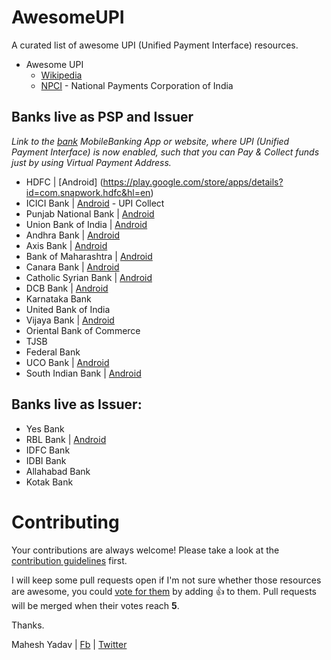 # AwesomeUPI
A curated list of awesome UPI (Unified Payment Interface) resources.

- Awesome UPI
  - [Wikipedia](https://en.wikipedia.org/wiki/Unified_Payments_Interface)
  - [NPCI](http://www.npci.org.in/UPI_Background.aspx) - National Payments Corporation of India
  
## Banks live as PSP and Issuer

*Link to the [bank](http://www.npci.org.in/UPI_Livemembers.aspx)  MobileBanking App or website, where UPI (Unified Payment Interface) is now enabled, such that you can Pay & Collect funds just by using Virtual Payment Address.* 

* HDFC | [Android] (https://play.google.com/store/apps/details?id=com.snapwork.hdfc&hl=en)
* ICICI Bank | [Android](https://play.google.com/store/apps/details?id=com.icici.eazypaycollect) - UPI Collect
* Punjab National Bank | [Android](https://play.google.com/store/apps/details?id=com.fss.pnbpsp)
* Union Bank of India | [Android](https://play.google.com/store/apps/details?id=com.fss.ubipsp)
* Andhra Bank | [Android](https://play.google.com/store/apps/details?id=com.olive.andhra.upi)
* Axis Bank | [Android](https://play.google.com/store/apps/details?id=com.upi.axispay)
* Bank of Maharashtra | [Android](https://play.google.com/store/apps/details?id=com.infrasofttech.mahaupi)
* Canara Bank | [Android](https://play.google.com/store/apps/details?id=upi.npst.com.upicanara)
* Catholic Syrian Bank | [Android](https://play.google.com/store/apps/details?id=com.lcode.csbupi)
* DCB Bank | [Android](https://play.google.com/store/apps/details?id=com.olive.dcb.upi)
* Karnataka Bank
* United Bank of India
* Vijaya Bank | [Android](https://play.google.com/store/apps/details?id=com.fss.vijayapsp)
* Oriental Bank of Commerce
* TJSB
* Federal Bank
* UCO Bank | [Android](https://play.google.com/store/apps/details?id=com.lcode.ucoupi)
* South Indian Bank | [Android](https://play.google.com/store/apps/details?id=com.paymate.sib)

## Banks live as Issuer:

* Yes Bank
* RBL Bank | [Android](https://play.google.com/store/apps/details?id=com.rblbank.mobank)
* IDFC Bank
* IDBI Bank
* Allahabad Bank
* Kotak Bank

# Contributing

Your contributions are always welcome! Please take a look at the [contribution guidelines](https://github.com/fostinno/AwesomeUPI/blob/master/CONTRIBUTING.md) first.

I will keep some pull requests open if I'm not sure whether those resources are awesome, you could [vote for them](https://github.com/fostinno/AwesomeUPI/pulls) by adding :+1: to them. Pull requests will be merged when their votes reach **5**.

Thanks.

Mahesh Yadav | [Fb](http://facebook.com/maheshkumaryadav)  |  [Twitter](http://twitter.com/maheshyadav)
